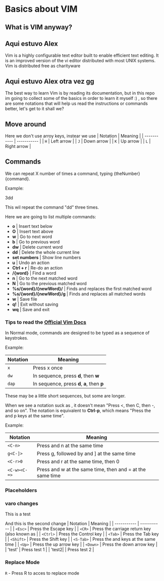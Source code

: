 # Basics about VIM

## What is VIM anyway?
## Aqui estuvo Alex
Vim is a highly configurable text editor built to enable efficient text editing.
It is an improved version of the vi editor distributed with most UNIX systems. Vim is distributed free as charityware

## Aqui estuvo Alex otra vez gg

The best way to learn Vim is by reading its documentation, but in this repo im going to collect some
of the basics in order to learn it myself :) , so there are some notations that will help us read the
instructions or commands better, let's get to it shall we?

## Move around
Here we don't use arroy keys, instear we use
| Notation      | Meaning |
| ----------- | ----------- |
| `H`      | Left arrow       |
| `J`   | Down arrow        |
| `K`   | Up arrow       |
| `L`   | Right arrow       |

## Commands

We can repeat X number of times a command, typing {theNumber}{command}.

Example:

3dd

This wil repeat the command "dd" three times.

Here we are going to list multiple commands:

- **o** | Insert text below
- **O** | Insert text above
- **w** | Go to next word
- **b** | Go to previous word
- **dw** | Delete current word
- **dd** | Delete the whole current line
- **set numbers** | Show line numbers
- **u** | Undo an action
- **Ctrl + r** | Re-do an action
- **/{word}** | Find a word
- **n** | Go to the next matched word
- **N** | Go to the previous matched word
- **%s/{word}/{newWord}/** | Finds and replaces the first matched word
- **%s/{word}/{newWord}/g** | Finds and replaces all matched words
- **w** | Save file
- **q!** | Exit without saving
- **wq** | Save and exit


### Tips to read the [Official Vim Docs](http://vimdoc.sourceforge.net/index.php)

In Normal mode, commands are designed to be typed as a sequence of keystrokes.

Example:

| Notation      | Meaning |
| ----------- | ----------- |
| `x`      | Press x once       |
| `dw`   | In sequence, press **d**, then **w**        |
| `dap`   | In sequence, press **d**, **a**, then **p**        |

These may be a little short sequences, but some are longer.

When we see a notation suck as **<C-p>**, it doesn't mean "Press <, then C, then -, and so on". The **<C-p>** notation
is equivalent to **Ctrl-p**, which means "Press the <Ctrl> and p keys at the same time".

Example:

| Notation      | Meaning |
| ----------- | ----------- |
| `<C-n>`      | Press <Ctrl> and n at the same time       |
| `g<C-]>`   | Press g, followed by <Ctrl> and ] at the same time        |
| `<C-r>0`   | Press <Ctrl> and r at the same time, then 0        |
| `<C-w><C-=>`   | Press <Ctrl> and w at the same time, then <Ctrl> and = at the same time        |

### Placeholders

<!--Some commands must be followed by a particular kind of keystroke. while other commands can be followed by any key on the keyboard.-->

<!--Example:-->

<!--| Notation      | Meaning |-->
<!--| ----------- | ----------- |-->
<!--| `f{char}`    | Press f, followedd by any other character       |-->
<!--|`'{a-z}`  | Press ', followed by any lowercase letter        |-->
<!--| `m{a-zA-Z}`   | Press m, followed by any lowercase or uppercase letter        |-->
<!--| `d{motion}`   | Press d, followed by any motion command        |-->
<!--| `<C-r>{register}`   | Press <Ctrl> and r at the same time, followed by the address of a register |-->

<!--Some keys are called by name, some examples are:-->

### varo changes
This is a test

And this is the second change
| Notation      | Meaning |
| ----------- | ----------- |
| `<Esc>`    | Press the Escape key       |
| `<CR>`  | Press the carriage return key (also known as <Enter>        |
| `<Ctrl>`   | Press the Control key        |
| `<Tab>`	   | Press the Tab key       |
| `<Shift>`   | Press the Shift key |
| `<S-Tab>`   | Press the <Shift> and <Tab> keys at the same time |
| `<Up>`   | Press the up arrow key |
| `<Down>`   | Press the down arrow key |
| 'test'     | Press test  1 |
| 'test2|    | Press test  2 |

<!--| Notation      | Meaning |-->
<!--| ----------- | ----------- |-->
<!--| `<Esc>`    | Press the Escape key       |-->
<!--| `<CR>`  | Press the carriage return key (also known as <Enter>        |-->
<!--| `<Ctrl>`   | Press the Control key        |-->
<!--| `<Tab>`	   | Press the Tab key       |-->
<!--| `<Shift>`   | Press the Shift key |-->
<!--| `<S-Tab>`   | Press the <Shift> and <Tab> keys at the same time |-->
<!--| `<Up>`   | Press the up arrow key |-->
<!--| `<Down>`   | Press the down arrow key |-->

### Replace Mode

`R` - Press R to acces to replace mode
